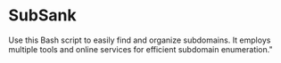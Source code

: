 # SubSank
Use this Bash script to easily find and organize subdomains. It employs multiple tools and online services for efficient subdomain enumeration."
